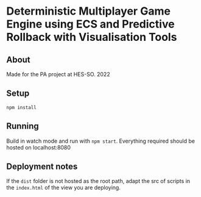 # Deterministic Multiplayer Game Engine using ECS and Predictive Rollback with Visualisation Tools

## About

Made for the PA project at HES-SO. 2022

## Setup

`npm install`


## Running

Build in watch mode and run with `npm start`. Everything required should be hosted on localhost:8080


## Deployment notes

If the `dist` folder is not hosted as the root path, adapt the src of scripts in the `index.html` of the view you are deploying.